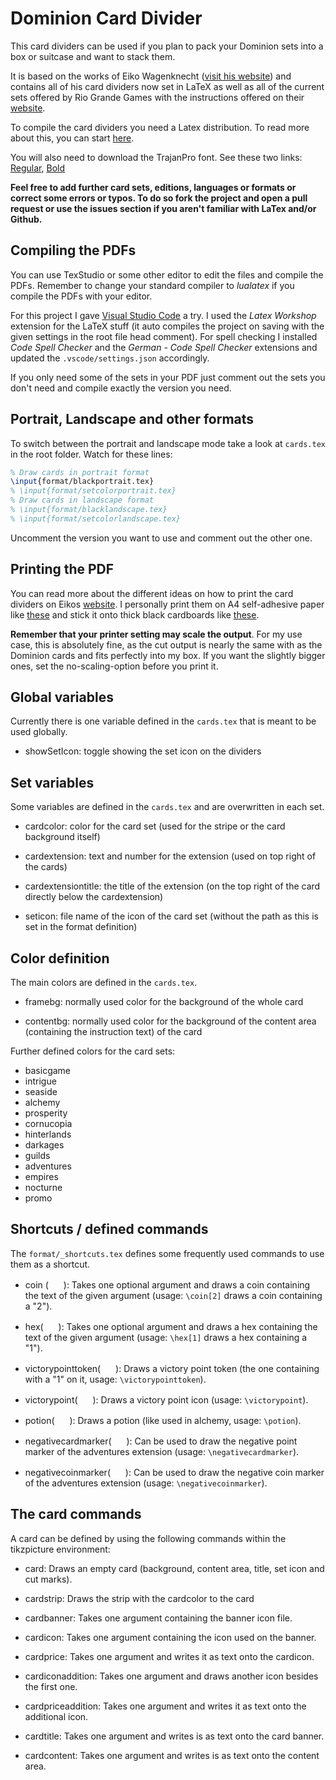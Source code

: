 # Dominion Card Divider

This card dividers can be used if you plan to pack your Dominion sets into a box or suitcase and want to stack them.

It is based on the works of Eiko Wagenknecht ([visit his website](http://www.phenx.de/dominion-kartentrenner/)) and contains all of his card dividers now set in LaTeX as well as all of the current sets offered by Rio Grande Games with the instructions offered on their [website](http://www.dominion-welt.de/support/downloads/).

To compile the card dividers you need a Latex distribution. To read more about this, you can start [here](https://www.latex-project.org/get/#distributions).

You will also need to download the TrajanPro font. See these two links: [Regular](http://fontsgeek.com/fonts/Trajan-Pro-Regular), [Bold](http://fontsgeek.com/fonts/Trajan-Pro-Bold)

**Feel free to add further card sets, editions, languages or formats or correct some errors or typos. To do so fork the project and open a pull request or use the issues section if you aren't familiar with LaTex and/or Github.**

## Compiling the PDFs

You can use TexStudio or some other editor to edit the files and compile the PDFs. Remember to change your standard compiler to *lualatex* if you compile the PDFs with your editor.

For this project I gave [Visual Studio Code](https://code.visualstudio.com) a try. I used the *Latex Workshop* extension for the LaTeX stuff (it auto compiles the project on saving with the given settings in the root file head comment). For spell checking I installed *Code Spell Checker* and the *German - Code Spell Checker* extensions and updated the ```.vscode/settings.json``` accordingly.

If you only need some of the sets in your PDF just comment out the sets you don't need and compile exactly the version you need.

## Portrait, Landscape and other formats

To switch between the portrait and landscape mode take a look at ```cards.tex``` in the root folder. Watch for these lines:

```latex
% Draw cards in portrait format
\input{format/blackportrait.tex}
% \input{format/setcolorportrait.tex}
% Draw cards in landscape format
% \input{format/blacklandscape.tex}
% \input{format/setcolorlandscape.tex}
```

Uncomment the version you want to use and comment out the other one.

## Printing the PDF

You can read more about the different ideas on how to print the card dividers on Eikos [website](http://www.phenx.de/dominion-kartentrenner/). I personally print them on A4 self-adhesive paper like [these](https://www.avery-zweckform.com/produkt/universal-etiketten-l4735rev-100) and stick it onto thick black cardboards like [these](https://www.amazon.de/Folia-614-50-90-Fotokarton/dp/B000OZN29C/ref=pd_lpo_vtph_229_lp_tr_t_2?_encoding=UTF8&psc=1&refRID=QXMVJYTY91CVWSV4WC7V).

**Remember that your printer setting may scale the output**. For my use case, this is absolutely fine, as the cut output is nearly the same with as the Dominion cards and fits perfectly into my box. If you want the slightly bigger ones, set the no-scaling-option before you print it.

## Global variables

Currently there is one variable defined in the ```cards.tex``` that is meant to be used globally.

- showSetIcon: toggle showing the set icon on the dividers

## Set variables

Some variables are defined in the ```cards.tex``` and are overwritten in each set.

- cardcolor: color for the card set (used for the stripe or the card background itself)

- cardextension: text and number for the extension (used on top right of the cards)

- cardextensiontitle: the title of the extension (on the top right of the card directly below the cardextension)

- seticon: file name of the icon of the card set (without the path as this is set in the format definition)

## Color definition

The main colors are defined in the ```cards.tex```.

- framebg: normally used color for the background of the whole card

- contentbg: normally used color for the background of the content area (containing the instruction text) of the card

Further defined colors for the card sets:

- basicgame
- intrigue
- seaside
- alchemy
- prosperity
- cornucopia
- hinterlands
- darkages
- guilds
- adventures
- empires
- nocturne
- promo

## Shortcuts / defined commands

The ```format/_shortcuts.tex``` defines some frequently used commands to use them as a shortcut.

- coin ( <img src="https://github.com/poet-of-the-fall/carddivider/blob/master/icons/coin.png?raw=true" width="16"> 
): Takes one optional argument and draws a coin containing the text of the given argument (usage: ```\coin[2]``` draws a coin containing a "2").

- hex( <img src="https://github.com/poet-of-the-fall/carddivider/blob/master/icons/hex.png?raw=true" width="16"> 
): Takes one optional argument and draws a hex containing the text of the given argument (usage: ```\hex[1]``` draws a hex containing a "1").

- victorypointtoken( <img src="https://github.com/poet-of-the-fall/carddivider/blob/master/icons/victorypointtoken.png?raw=true" width="16"> 
): Draws a victory point token (the one containing with a "1" on it, usage: ```\victorypointtoken```). 

- victorypoint( <img src="https://github.com/poet-of-the-fall/carddivider/blob/master/icons/victorypoint.png?raw=true" width="16"> 
): Draws a victory point icon (usage: ```\victorypoint```). 

- potion( <img src="https://github.com/poet-of-the-fall/carddivider/blob/master/icons/potion.png?raw=true" width="16"> 
): Draws a potion (like used in alchemy, usage: ```\potion```). 

- negativecardmarker( <img src="https://github.com/poet-of-the-fall/carddivider/blob/master/icons/negativecardmarker.png?raw=true" width="16"> 
): Can be used to draw the negative point marker of the adventures extension (usage: ```\negativecardmarker```). 

- negativecoinmarker( <img src="https://github.com/poet-of-the-fall/carddivider/blob/master/icons/negativecoinmarker.png?raw=true" width="16"> 
): Can be used to draw the negative coin marker of the adventures extension (usage: ```\negativecoinmarker```). 

## The card commands

A card can be defined by using the following commands within the tikzpicture environment:

- card: Draws an empty card (background, content area, title, set icon and cut marks).

- cardstrip: Draws the strip with the cardcolor to the card

- cardbanner: Takes one argument containing the banner icon file.

- cardicon: Takes one argument containing the icon used on the banner.

- cardprice: Takes one argument and writes it as text onto the cardicon.

- cardiconaddition: Takes one argument and draws another icon besides the first one.

- cardpriceaddition: Takes one argument and writes it as text onto the additional icon.

- cardtitle: Takes one argument and writes is as text onto the card banner.

- cardcontent: Takes one argument and writes is as text onto the content area.
